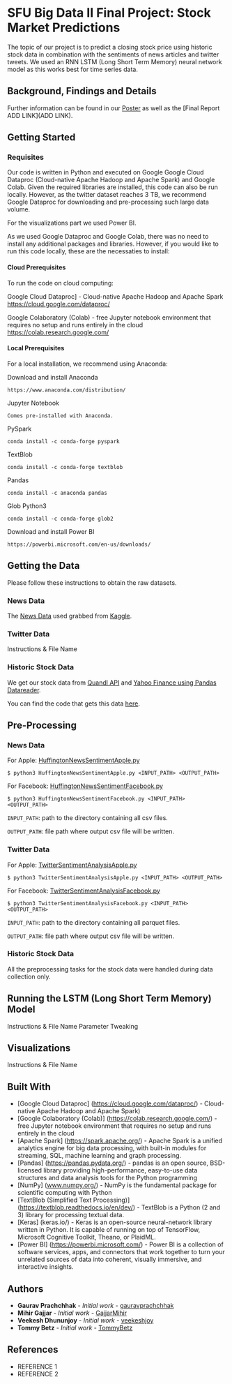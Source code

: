 # SFU Big Data II Final Project: Stock Market Predictions

The topic of our project is to predict a closing stock price using historic stock data in combination with the sentiments of news articles and twitter tweets. We used an RNN LSTM (Long Short Term Memory) neural network model as this works best for time series data.

## Background, Findings and Details
Further information can be found in our [Poster](https://github.com/gauravprachchhak/Stock-Brokers/blob/master/submitted_documents/poster.pdf) as well as the [Final Report ADD LINK](ADD LINK).

## Getting Started

<!--These instructions will get you a copy of the project up and running on your local machine for development and testing purposes. See deployment for notes on how to deploy the project on a live system.-->

### Requisites

Our code is written in Python and executed on Google Google Cloud Dataproc (Cloud-native Apache Hadoop and Apache Spark) and Google Colab. Given the required libraries are installed, this code can also be run locally. However, as the twitter dataset reaches 3 TB, we recommend Google Dataproc for downloading and pre-processing such large data volume.

For the visualizations part we used Power BI.

As we used Google Dataproc and Google Colab, there was no need to install any additional packages and libraries. However, if you would like to run this code locally, these are the necessaties to install:

#### Cloud Prerequisites

To run the code on cloud computing:

Google Cloud Dataproc] - Cloud-native Apache Hadoop and Apache Spark
	https://cloud.google.com/dataproc/

Google Colaboratory (Colab) - free Jupyter notebook environment that requires no setup and runs entirely in the cloud
	https://colab.research.google.com/

#### Local Prerequisites

For a local installation, we recommend using Anaconda:

Download and install Anaconda

	https://www.anaconda.com/distribution/


Jupyter Notebook

	Comes pre-installed with Anaconda.
<!---pip3 install --upgrade pip-->



PySpark

	conda install -c conda-forge pyspark
<!---pip install pyspark-->


TextBlob

	conda install -c conda-forge textblob 
<!---pip install -U textblob-->


Pandas

	conda install -c anaconda pandas
<!---pip install pandas-->


Glob Python3

	conda install -c conda-forge glob2 
<!---sudo pip install glob3-->

Download and install Power BI

	https://powerbi.microsoft.com/en-us/downloads/


## Getting the Data

Please follow these instructions to obtain the raw datasets.

### News Data

The [News Data](https://www.kaggle.com/rmisra/news-category-dataset) used grabbed from [Kaggle](https://www.kaggle.com/datasets). 

### Twitter Data

Instructions & File Name

### Historic Stock Data

We get our stock data from [Quandl API](https://www.quandl.com/) and [Yahoo Finance using Pandas Datareader](https://pandas-datareader.readthedocs.io/en/latest/).

You can find the code that gets this data [here](https://github.com/gauravprachchhak/Stock-Brokers/blob/master/Stock%20Data%20Grabber.py).

## Pre-Processing

### News Data

For Apple:
	[HuffingtonNewsSentimentApple.py](https://github.com/gauravprachchhak/Stock-Brokers/blob/master/HuffingtonNewsSentimentApple.py)
```
$ python3 HuffingtonNewsSentimentApple.py <INPUT_PATH> <OUTPUT_PATH>
```
For Facebook:
	[HuffingtonNewsSentimentFacebook.py](https://github.com/gauravprachchhak/Stock-Brokers/blob/master/HuffingtonNewsSentimentFacebook.py)
```
$ python3 HuffingtonNewsSentimentFacebook.py <INPUT_PATH> <OUTPUT_PATH>
```
`INPUT_PATH`: path to the directory containing all csv files.

`OUTPUT_PATH`: file path where output csv file will be written.


### Twitter Data

For Apple:
	[TwitterSentimentAnalysisApple.py](https://github.com/gauravprachchhak/Stock-Brokers/blob/master/TwitterSentimentAnalysisApple.py)
```
$ python3 TwitterSentimentAnalysisApple.py <INPUT_PATH> <OUTPUT_PATH>
```

For Facebook:
	[TwitterSentimentAnalysisFacebook.py](https://github.com/gauravprachchhak/Stock-Brokers/blob/master/TwitterSentimentAnalysisFacebook.py)
```
$ python3 TwitterSentimentAnalysisFacebook.py <INPUT_PATH> <OUTPUT_PATH>
```
`INPUT_PATH`: path to the directory containing all parquet files.

`OUTPUT_PATH`: file path where output csv file will be written.


### Historic Stock Data

All the preprocessing tasks for the stock data were handled during data collection only.

## Running the LSTM (Long Short Term Memory) Model

Instructions & File Name
Parameter Tweaking


## Visualizations

Instructions & File Name



## Built With

* [Google Cloud Dataproc] (https://cloud.google.com/dataproc/) - Cloud-native Apache Hadoop and Apache Spark)
* [Google Colaboratory (Colab)] (https://colab.research.google.com/) - free Jupyter notebook environment that requires no setup and runs entirely in the cloud
* [Apache Spark] (https://spark.apache.org/) - Apache Spark is a unified analytics engine for big data processing, with built-in modules for streaming, SQL, machine learning and graph processing.
* [Pandas] (https://pandas.pydata.org/) - pandas is an open source, BSD-licensed library providing high-performance, easy-to-use data structures and data analysis tools for the Python programming
* [NumPy] (www.numpy.org/) - NumPy is the fundamental package for scientific computing with Python
* [TextBlob (Simplified Text Processing)] (https://textblob.readthedocs.io/en/dev/) - TextBlob is a Python (2 and 3) library for processing textual data.
* [Keras] (keras.io/) - Keras is an open-source neural-network library written in Python. It is capable of running on top of TensorFlow, Microsoft Cognitive Toolkit, Theano, or PlaidML.
* [Power BI] (https://powerbi.microsoft.com/) - Power BI is a collection of software services, apps, and connectors that work together to turn your unrelated sources of data into coherent, visually immersive, and interactive insights.



<!--## Contributing

Please read [CONTRIBUTING.md](https://gist.github.com/PurpleBooth/b24679402957c63ec426) for details on our code of conduct, and the process for submitting pull requests to us.-->


## Authors

* **Gaurav Prachchhak** - *Initial work* - [gauravprachchhak](https://github.com/gauravprachchhak)
* **Mihir Gajjar** - *Initial work* - [GajjarMihir](https://github.com/GajjarMihir)
* **Veekesh Dhununjoy** - *Initial work* - [veekeshjoy](https://github.com/veekeshjoy)
* **Tommy Betz** - *Initial work* - [TommyBetz](https://github.com/TommyBetz)


<!---See also the list of [contributors](https://github.com/your/project/contributors) who participated in this project.-->

## References

* REFERENCE 1
* REFERENCE 2

<!---## Acknowledgments

* Hat tip to anyone whose code was used
* Inspiration
* etc-->

